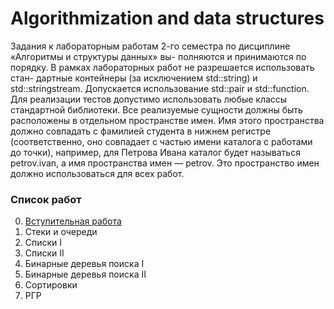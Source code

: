 # Algorithmization and data structures

Задания к лабораторным работам 2-го семестра по дисциплине «Алгоритмы и структуры данных» вы-
полняются и принимаются по порядку. В рамках лабораторных работ не разрешается использовать стан-
дартные контейнеры (за исключением std::string) и std::stringstream. Допускается использование
std::pair и std::function. Для реализации тестов допустимо использовать любые классы стандартной
библиотеки.
Все реализуемые сущности должны быть расположены в отдельном пространстве имен. Имя этого
пространства должно совпадать с фамилией студента в нижнем регистре (соответственно, оно совпадает
с частью имени каталога с работами до точки), например, для Петрова Ивана каталог будет называться
petrov.ivan, а имя пространства имен — petrov. Это пространство имен должно использоваться для всех
работ.

### Список работ
0. [Вступительная работа](https://github.com/urlagushka/polytech-labs/tree/main/aisd/S0)
1. Стеки и очереди
2. Списки I
3. Списки II
4. Бинарные деревья поиска I
5. Бинарные деревья поиска II
6. Сортировки
7. РГР
